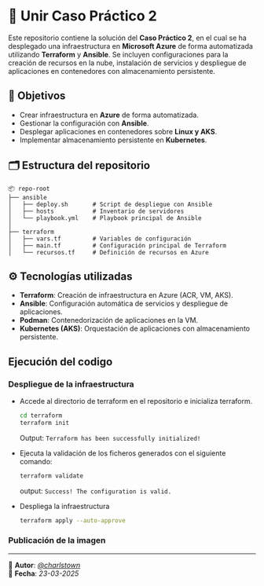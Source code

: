 # 🚀 Unir Caso Práctico 2

Este repositorio contiene la solución del **Caso Práctico 2**, en el cual se ha desplegado una infraestructura en **Microsoft Azure** de forma automatizada utilizando **Terraform** y **Ansible**. Se incluyen configuraciones para la creación de recursos en la nube, instalación de servicios y despliegue de aplicaciones en contenedores con almacenamiento persistente.

## 🎯 Objetivos

- Crear infraestructura en **Azure** de forma automatizada.
- Gestionar la configuración con **Ansible**.
- Desplegar aplicaciones en contenedores sobre **Linux y AKS**.
- Implementar almacenamiento persistente en **Kubernetes**.

## 🗂️ Estructura del repositorio

```
📦 repo-root
├── ansible
│   ├── deploy.sh       # Script de despliegue con Ansible
│   ├── hosts           # Inventario de servidores
│   └── playbook.yml    # Playbook principal de Ansible
│
├── terraform
│   ├── vars.tf         # Variables de configuración
│   ├── main.tf         # Configuración principal de Terraform
│   └── recursos.tf     # Definición de recursos en Azure
```

## ⚙️ Tecnologías utilizadas

- **Terraform**: Creación de infraestructura en Azure (ACR, VM, AKS).
- **Ansible**: Configuración automática de servicios y despliegue de aplicaciones.
- **Podman**: Contenedorización de aplicaciones en la VM.
- **Kubernetes (AKS)**: Orquestación de aplicaciones con almacenamiento persistente.

## Ejecución del codigo

### Despliegue de la infraestructura

- Accede al directorio de terraform en el repositorio e inicializa terraform.

    ```sh
    cd terraform
    terraform init
    ```
    Output: `Terraform has been successfully initialized!`

- Ejecuta la validación de los ficheros generados con el siguiente comando:

    ```sh
    terraform validate
    ```
    output: `Success! The configuration is valid.`

- Despliega la infraestructura

    ```sh
    terraform apply --auto-approve
    ```

### Publicación de la imagen

---

📌 **Autor**: *[@charlstown](https://github.com/charlstown)*  
📌 **Fecha**: *23-03-2025*
